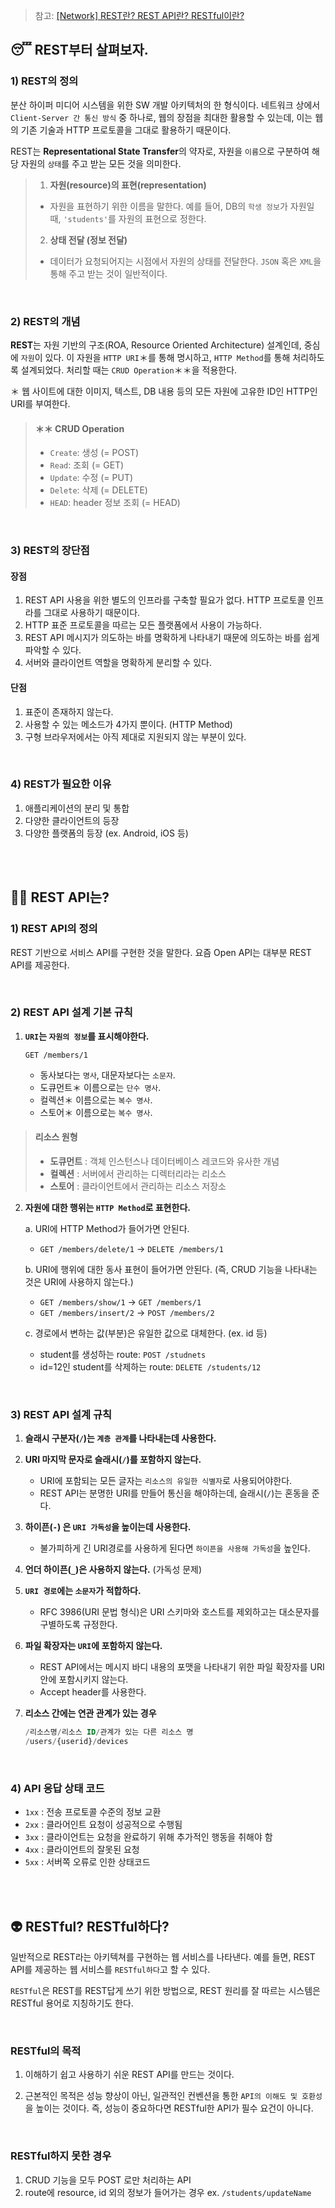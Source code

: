 > 참고: [[Network] REST란? REST API란? RESTful이란?](https://gmlwjd9405.github.io/2018/09/21/rest-and-restful.html)

## 😴 REST부터 살펴보자.

### 1) REST의 정의
분산 하이퍼 미디어 시스템을 위한 SW 개발 아키텍처의 한 형식이다. 네트워크 상에서 `Client-Server 간 통신 방식` 중 하나로, 웹의 장점을 최대한 활용할 수 있는데, 이는 웹의 기존 기술과 HTTP 프로토콜을 그대로 활용하기 때문이다.

REST는 **Representational State Transfer**의 약자로, 자원을 `이름`으로 구분하여 해당 자원의 `상태`를 주고 받는 모든 것을 의미한다.

> 1. **자원(resource)의 표현(representation)**
> 
> 	- 자원을 표현하기 위한 이름을 말한다. 예를 들어, DB의 `학생 정보`가 자원일 때, `'students'`를 자원의 표현으로 정한다.
>
> 
> 2. **상태 전달 (정보 전달)**
> 	
> 	- 데이터가 요청되어지는 시점에서 자원의 상태를 전달한다. `JSON` 혹은 `XML`을 통해 주고 받는 것이 일반적이다.

<br>

### 2) REST의 개념

**REST**는 자원 기반의 구조(ROA, Resource Oriented Architecture) 설계인데, 중심에 `자원`이 있다. 이 자원을 `HTTP URI`＊를 통해 명시하고, `HTTP Method`를 통해 처리하도록 설계되었다. 처리할 때는 `CRUD Operation`＊＊을 적용한다.

＊ 웹 사이트에 대한 이미지, 텍스트, DB 내용 등의 모든 자원에 고유한 ID인 HTTP인 URI를 부여한다.

> #### ＊＊ CRUD Operation
> - `Create`: 생성 (= POST)
> - `Read`: 조회 (= GET)
> - `Update`: 수정 (= PUT)
> - `Delete`: 삭제 (= DELETE)
> - `HEAD`: header 정보 조회 (= HEAD)

<br>

### 3) REST의 장단점

#### 장점
	
   1. REST API 사용을 위한 별도의 인프라를 구축할 필요가 없다. HTTP 프로토콜 인프라를 그대로 사용하기 때문이다.
   2. HTTP 표준 프로토콜을 따르는 모든 플랫폼에서 사용이 가능하다.
   3. REST API 메시지가 의도하는 바를 명확하게 나타내기 때문에 의도하는 바를 쉽게 파악할 수 있다.
   4. 서버와 클라이언트 역할을 명확하게 분리할 수 있다.
    
    
#### 단점
	
1. 표준이 존재하지 않는다.
2. 사용할 수 있는 메소드가 4가지 뿐이다. (HTTP Method)
3. 구형 브라우저에서는 아직 제대로 지원되지 않는 부분이 있다.

<br>

### 4) REST가 필요한 이유

1. 애플리케이션의 분리 및 통합
2. 다양한 클라이언트의 등장
3. 다양한 플랫폼의 등장 (ex. Android, iOS 등)

<br><br>

## 👩‍⚕️ REST API는?

### 1) REST API의 정의
REST 기반으로 서비스 API를 구현한 것을 말한다. 요즘 Open API는 대부분 REST API를 제공한다.

<br>

### 2) REST API 설계 기본 규칙

1. **`URI`는 `자원의 정보`를 표시해야한다.**

	```
    GET /members/1
    ```
    
	- 동사보다는 `명사`, 대문자보다는 `소문자`.
    - 도큐먼트＊ 이름으로는 `단수 명사`.
    - 컬렉션＊ 이름으로는 `복수 명사`.
	- 스토어＊ 이름으로는 `복수 명사`.


> #### 리소스 원형
> - **도큐먼트** : 객체 인스턴스나 데이터베이스 레코드와 유사한 개념
> - **컬렉션** : 서버에서 관리하는 디렉터리라는 리소스
> - **스토어** : 클라이언트에서 관리하는 리소스 저장소


2. **자원에 대한 행위는 `HTTP Method`로 표현한다.**

	a. URI에 HTTP Method가 들어가면 안된다.
	- `GET /members/delete/1` → `DELETE /members/1`

    b. URI에 행위에 대한 동사 표현이 들어가면 안된다. (즉, CRUD 기능을 나타내는 것은 URI에 사용하지 않는다.)
    - `GET /members/show/1` → `GET /members/1`
    - `GET /members/insert/2` → `POST /members/2`
    
    c. 경로에서 변하는 값(부분)은 유일한 값으로 대체한다. (ex. id 등)
    - student를 생성하는 route: `POST /studnets`
    - id=12인 student를 삭제하는 route: `DELETE /students/12`

<br>

### 3) REST API 설계 규칙

1. **슬래시 구분자(`/`)는 `계층 관계`를 나타내는데 사용한다.**

2. **URI 마지막 문자로 슬래시(`/`)를 포함하지 않는다.**
	- URI에 포함되는 모든 글자는 `리소스의 유일한 식별자`로 사용되어야한다.
    - REST API는 분명한 URI를 만들어 통신을 해야하는데, 슬래시(`/`)는 혼동을 준다.

3. **하이픈(`-`) 은 `URI 가독성`을 높이는데 사용한다.**
	- 불가피하게 긴 URI경로를 사용하게 된다면 `하이픈을 사용해 가독성`을 높인다.

4. **언더 하이픈(`_`)은 사용하지 않는다.** (가독성 문제)

5. **`URI 경로`에는 `소문자`가 적합하다.**
	- RFC 3986(URI 문법 형식)은 URI 스키마와 호스트를 제외하고는 대소문자를 구별하도록 규정한다.

6. **파일 확장자는 `URI`에 포함하지 않는다.**
	- REST API에서는 메시지 바디 내용의 포맷을 나타내기 위한 파일 확장자를 URI 안에 포함시키지 않는다.
    - Accept header를 사용한다.

7. **리소스 간에는 연관 관계가 있는 경우**
	```SQL
    /리소스명/리소스 ID/관계가 있는 다른 리소스 명
    /users/{userid}/devices
    ```

<br>

### 4) API 응답 상태 코드

- `1xx` : 전송 프로토콜 수준의 정보 교환
- `2xx` : 클라어인트 요청이 성공적으로 수행됨
- `3xx` : 클라이언트는 요청을 완료하기 위해 추가적인 행동을 취해야 함
- `4xx` : 클라이언트의 잘못된 요청
- `5xx` : 서버쪽 오류로 인한 상태코드

<br><br>

## 👽 RESTful? RESTful하다?

일반적으로 REST라는 아키텍쳐를 구현하는 웹 서비스를 나타낸다. 예를 들면, REST API를 제공하는 웹 서비스를 `RESTful하다`고 할 수 있다.

`RESTful`은 REST를 REST답게 쓰기 위한 방법으로, REST 원리를 잘 따르는 시스템은 RESTful 용어로 지칭하기도 한다.

<br>

### RESTful의 목적

1. 이해하기 쉽고 사용하기 쉬운 REST API를 만드는 것이다.

2. 근본적인 목적은 성능 향상이 아닌, 일관적인 컨벤션을 통한 `API의 이해도 및 호환성`을 높이는 것이다. 즉, 성능이 중요하다면 RESTful한 API가 필수 요건이 아니다.

<br>

### RESTful하지 못한 경우

1. CRUD 기능을 모두 POST 로만 처리하는 API
2. route에 resource, id 외의 정보가 들어가는 경우
	ex. `/students/updateName`